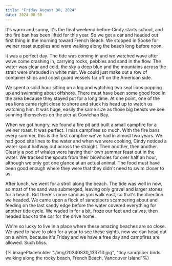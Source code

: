 ```yaml
---
title: "Friday August 30, 2024"
date: 2024-08-30
---
```


It's warm and sunny, it's the final weekend before Cindy starts school, and the fire ban has been lifted for this year.  So we got a car and headed out first thing in the morning toward French Beach. We stopped in Sooke for weiner roast supplies and were walking along the beach long before noon.

It was a perfect day.  The tide was coming in and we watched wave after wave come crashing in, carrying rocks, pebbles and sand in the flow.  The water was clear and cold, the sky a deep blue and the mountains across the strait were shrouded in white mist.  We could just make out a row of container ships and coast guard vessels far off on the American side.

We spent a solid hour sitting on a log and watching two seal lions popping up and swimming about offshore.  There must have been some good food in the area because they stayed put for a long time.  At one point, one of the sea lions came right close to shore and stuck his head up to watch us watching him.  It was huge, easily the same size as those big beasts we see sunning themselves on the pier at Cowichan Bay.

When we got hungry, we found a fire pit and built a small campfire for a weiner roast.  It was perfect.  I miss campfires so much.  With the fire bans every summer, this is the first campfire we've had in almost two years.  We had good site lines to the water and when we were cooking, Cindy noticed a water spout halfway out across the straight.  Then another, then another.  Clearly a pod of whales were having their own summer feast out in the water.  We tracked the spouts from their blowholes for over half an hour, although we only got one glance at an actual animal.  The food must have been good enough where they were that they didn't need to swim closer to us.

After lunch, we went for a stroll along the beach.  The tide was well in now, so most of the sand was submerged, leaving only gravel and larger stones for a beach.  But there's more sand as you walk east, so that's the direction we headed.  We came upon a flock of sandpipers scampering about and feeding on the last sandy edge before the water covered everything for another tide cycle.  We waded in for a bit, froze our feet and calves, then headed back to the car for the drive home.

We're so lucky to live in a place where these amazing beaches are so close.  We used to have to plan for a year to see these sights, now we can head out on a whim, because it's Friday and we have a free day and campfires are allowed.  Such bliss.

{% imagePlaceholder "./img/20240830_133710.jpg", "tiny sandpiper birds walking along the rocky beach, French Beach, Vancouver Island"%}